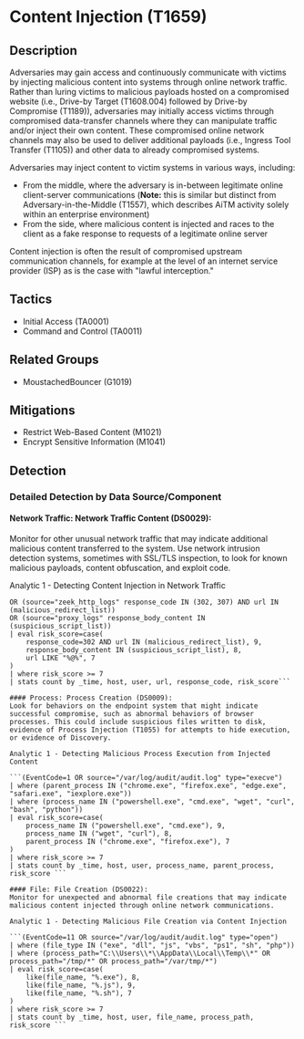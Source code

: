 # Content Injection (T1659)

## Description
Adversaries may gain access and continuously communicate with victims by injecting malicious content into systems through online network traffic. Rather than luring victims to malicious payloads hosted on a compromised website (i.e., Drive-by Target (T1608.004) followed by Drive-by Compromise (T1189)), adversaries may initially access victims through compromised data-transfer channels where they can manipulate traffic and/or inject their own content. These compromised online network channels may also be used to deliver additional payloads (i.e., Ingress Tool Transfer (T1105)) and other data to already compromised systems.

Adversaries may inject content to victim systems in various ways, including:

* From the middle, where the adversary is in-between legitimate online client-server communications (**Note:** this is similar but distinct from Adversary-in-the-Middle (T1557), which describes AiTM activity solely within an enterprise environment) 
* From the side, where malicious content is injected and races to the client as a fake response to requests of a legitimate online server 

Content injection is often the result of compromised upstream communication channels, for example at the level of an internet service provider (ISP) as is the case with "lawful interception."

## Tactics
- Initial Access (TA0001)
- Command and Control (TA0011)

## Related Groups
- MoustachedBouncer (G1019)

## Mitigations
- Restrict Web-Based Content (M1021)
- Encrypt Sensitive Information (M1041)

## Detection

### Detailed Detection by Data Source/Component
#### Network Traffic: Network Traffic Content (DS0029): 
Monitor for other unusual network traffic that may indicate additional malicious content transferred to the system. Use network intrusion detection systems, sometimes with SSL/TLS inspection, to look for known malicious payloads, content obfuscation, and exploit code.

Analytic 1 - Detecting Content Injection in Network Traffic

``` (EventCode=3)
OR (source="zeek_http_logs" response_code IN (302, 307) AND url IN (malicious_redirect_list))
OR (source="proxy_logs" response_body_content IN (suspicious_script_list))
| eval risk_score=case(
    response_code=302 AND url IN (malicious_redirect_list), 9,
    response_body_content IN (suspicious_script_list), 8,
    url LIKE "%@%", 7
)
| where risk_score >= 7
| stats count by _time, host, user, url, response_code, risk_score```

#### Process: Process Creation (DS0009): 
Look for behaviors on the endpoint system that might indicate successful compromise, such as abnormal behaviors of browser processes. This could include suspicious files written to disk, evidence of Process Injection (T1055) for attempts to hide execution, or evidence of Discovery.

Analytic 1 - Detecting Malicious Process Execution from Injected Content

```(EventCode=1 OR source="/var/log/audit/audit.log" type="execve")
| where (parent_process IN ("chrome.exe", "firefox.exe", "edge.exe", "safari.exe", "iexplore.exe"))
| where (process_name IN ("powershell.exe", "cmd.exe", "wget", "curl", "bash", "python"))
| eval risk_score=case(
    process_name IN ("powershell.exe", "cmd.exe"), 9,
    process_name IN ("wget", "curl"), 8,
    parent_process IN ("chrome.exe", "firefox.exe"), 7
)
| where risk_score >= 7
| stats count by _time, host, user, process_name, parent_process, risk_score ```

#### File: File Creation (DS0022): 
Monitor for unexpected and abnormal file creations that may indicate malicious content injected through online network communications.

Analytic 1 - Detecting Malicious File Creation via Content Injection

```(EventCode=11 OR source="/var/log/audit/audit.log" type="open")
| where (file_type IN ("exe", "dll", "js", "vbs", "ps1", "sh", "php"))
| where (process_path="C:\\Users\\*\\AppData\\Local\\Temp\\*" OR process_path="/tmp/*" OR process_path="/var/tmp/*")
| eval risk_score=case(
    like(file_name, "%.exe"), 8,
    like(file_name, "%.js"), 9,
    like(file_name, "%.sh"), 7
)
| where risk_score >= 7
| stats count by _time, host, user, file_name, process_path, risk_score ```

